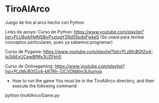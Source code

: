 # TiroAlArco
Juego de tiro al arco hecho con Python

Links de apoyo:
Curso de Python: https://www.youtube.com/playlist?list=PLU8oAlHdN5BlvPxziopYZRd55pdqFwkeS (Se usará para revisar conceptos particulares, pues ya sabemos programar)

Curso de Pygame: https://www.youtube.com/playlist?list=PLzMcBGfZo4-lp3jAExUCewBfMx3UZFkh5

Curso de Onlinegaming: https://www.youtube.com/playlist?list=PLzMcBGfZo4-kR7Rh-7JCVDN8lm3Utumvq

- How to run the game
You must be in the TiroAlArco directory, and then execute the following command:

python tiroAlArco/Game.py
